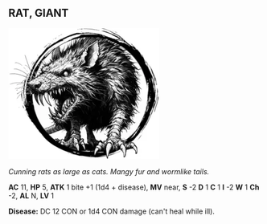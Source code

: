 ## RAT, GIANT

![](images/rat-giant.webp)

_Cunning rats as large as cats. Mangy fur and wormlike tails._

**AC** 11, **HP** 5, **ATK** 1 bite +1 (1d4 + disease), **MV** near, **S** -2 **D** 1 **C** 1 **I** -2 **W** 1 **Ch** -2, **AL** N, **LV** 1

**Disease:** DC 12 CON or 1d4 CON damage (can't heal while ill).

